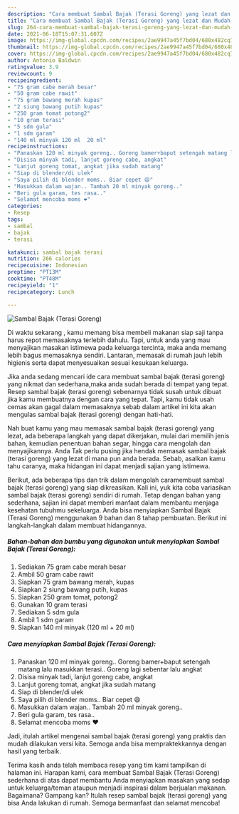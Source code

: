 ```yaml
---
description: "Cara membuat Sambal Bajak (Terasi Goreng) yang lezat dan Mudah Dibuat"
title: "Cara membuat Sambal Bajak (Terasi Goreng) yang lezat dan Mudah Dibuat"
slug: 264-cara-membuat-sambal-bajak-terasi-goreng-yang-lezat-dan-mudah-dibuat
date: 2021-06-18T15:07:31.607Z
image: https://img-global.cpcdn.com/recipes/2ae9947a45f7bd04/680x482cq70/sambal-bajak-terasi-goreng-foto-resep-utama.jpg
thumbnail: https://img-global.cpcdn.com/recipes/2ae9947a45f7bd04/680x482cq70/sambal-bajak-terasi-goreng-foto-resep-utama.jpg
cover: https://img-global.cpcdn.com/recipes/2ae9947a45f7bd04/680x482cq70/sambal-bajak-terasi-goreng-foto-resep-utama.jpg
author: Antonio Baldwin
ratingvalue: 3.9
reviewcount: 9
recipeingredient:
- "75 gram cabe merah besar"
- "50 gram cabe rawit"
- "75 gram bawang merah kupas"
- "2 siung bawang putih kupas"
- "250 gram tomat potong2"
- "10 gram terasi"
- "5 sdm gula"
- "1 sdm garam"
- "140 ml minyak 120 ml  20 ml"
recipeinstructions:
- "Panaskan 120 ml minyak goreng.. Goreng bamer+baput setengah matang lalu masukkan terasi.. Goreng lagi sebentar lalu angkat"
- "Disisa minyak tadi, lanjut goreng cabe, angkat"
- "Lanjut goreng tomat, angkat jika sudah matang"
- "Siap di blender/di ulek"
- "Saya pilih di blender moms.. Biar cepet 😄"
- "Masukkan dalam wajan.. Tambah 20 ml minyak goreng.."
- "Beri gula garam, tes rasa.."
- "Selamat mencoba moms ❤"
categories:
- Resep
tags:
- sambal
- bajak
- terasi

katakunci: sambal bajak terasi 
nutrition: 266 calories
recipecuisine: Indonesian
preptime: "PT13M"
cooktime: "PT48M"
recipeyield: "1"
recipecategory: Lunch

---
```



![Sambal Bajak (Terasi Goreng)](https://img-global.cpcdn.com/recipes/2ae9947a45f7bd04/680x482cq70/sambal-bajak-terasi-goreng-foto-resep-utama.jpg)

Di waktu  sekarang , kamu memang bisa membeli makanan siap saji tanpa harus repot memasaknya terlebih dahulu. Tapi, untuk anda yang mau menyajikan masakan istimewa pada keluarga tercinta, maka anda memang lebih bagus memasaknya sendiri. Lantaran, memasak di rumah jauh lebih higienis serta dapat menyesuaikan sesuai kesukaan keluarga.

Jika anda sedang mencari ide cara membuat sambal bajak (terasi goreng) yang nikmat dan sederhana,maka anda sudah berada di tempat yang tepat. Resep sambal bajak (terasi goreng)  sebenarnya tidak susah untuk dibuat jika kamu membuatnya dengan cara yang tepat. Tapi, kamu tidak usah cemas akan gagal dalam memasaknya 
sebab dalam artikel ini kita akan mengulas sambal bajak (terasi goreng) dengan hati-hati.  



Nah buat kamu yang mau memasak sambal bajak (terasi goreng) yang lezat, ada beberapa langkah yang dapat dikerjakan, mulai dari memilih jenis bahan, kemudian penentuan bahan segar, hingga cara mengolah dan menyajikannya. Anda Tak perlu pusing jika hendak memasak sambal bajak (terasi goreng) yang lezat di mana pun anda berada. Sebab, asalkan kamu  tahu caranya, maka hidangan ini dapat menjadi sajian yang istimewa.

Berikut, ada beberapa tips dan trik dalam mengolah caramembuat sambal bajak (terasi goreng) yang siap dikreasikan. Kali ini, yuk kita coba variasikan sambal bajak (terasi goreng) sendiri di rumah. Tetap dengan bahan yang sederhana, sajian ini dapat memberi manfaat dalam membantu menjaga kesehatan tubuhmu sekeluarga. Anda bisa menyiapkan Sambal Bajak (Terasi Goreng) menggunakan 9 bahan dan 8 tahap pembuatan. Berikut ini langkah-langkah dalam membuat hidangannya.

<!--inarticleads1-->

##### Bahan-bahan dan bumbu yang digunakan untuk menyiapkan Sambal Bajak (Terasi Goreng):

1. Sediakan 75 gram cabe merah besar
1. Ambil 50 gram cabe rawit
1. Siapkan 75 gram bawang merah, kupas
1. Siapkan 2 siung bawang putih, kupas
1. Siapkan 250 gram tomat, potong2
1. Gunakan 10 gram terasi
1. Sediakan 5 sdm gula
1. Ambil 1 sdm garam
1. Siapkan 140 ml minyak (120 ml + 20 ml)




<!--inarticleads2-->

##### Cara menyiapkan Sambal Bajak (Terasi Goreng):

1. Panaskan 120 ml minyak goreng.. Goreng bamer+baput setengah matang lalu masukkan terasi.. Goreng lagi sebentar lalu angkat
1. Disisa minyak tadi, lanjut goreng cabe, angkat
1. Lanjut goreng tomat, angkat jika sudah matang
1. Siap di blender/di ulek
1. Saya pilih di blender moms.. Biar cepet 😄
1. Masukkan dalam wajan.. Tambah 20 ml minyak goreng..
1. Beri gula garam, tes rasa..
1. Selamat mencoba moms ❤




Jadi, itulah artikel mengenai  sambal bajak (terasi goreng)  yang praktis dan mudah dilakukan versi kita. Semoga anda bisa mempraktekkannya dengan hasil yang terbaik. 

Terima kasih anda telah membaca resep yang tim kami tampilkan di halaman ini. Harapan kami, cara membuat  Sambal Bajak (Terasi Goreng) sederhana di atas dapat membantu Anda menyiapkan masakan yang sedap untuk keluarga/teman ataupun menjadi inspirasi dalam berjualan makanan. Bagaimana? Gampang kan? Itulah resep sambal bajak (terasi goreng) yang bisa Anda lakukan di rumah. Semoga bermanfaat dan selamat mencoba!

